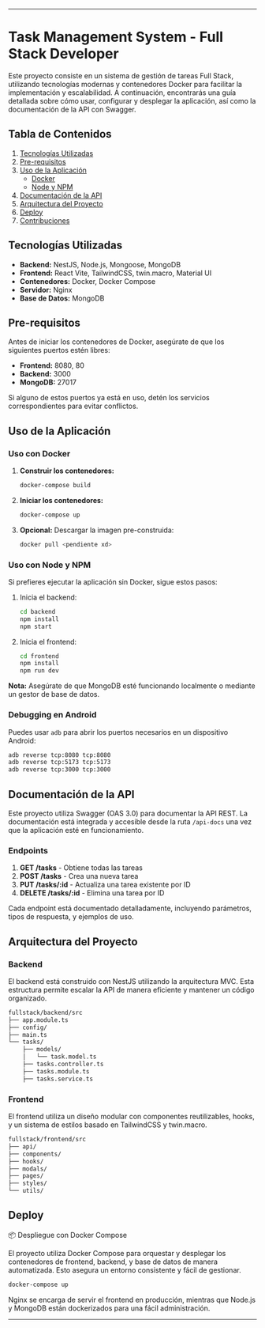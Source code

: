 
---

# Task Management System - Full Stack Developer

Este proyecto consiste en un sistema de gestión de tareas Full Stack, utilizando tecnologías modernas y contenedores Docker para facilitar la implementación y escalabilidad. A continuación, encontrarás una guía detallada sobre cómo usar, configurar y desplegar la aplicación, así como la documentación de la API con Swagger.

## Tabla de Contenidos

1. [Tecnologías Utilizadas](#tecnologías-utilizadas)
2. [Pre-requisitos](#pre-requisitos)
3. [Uso de la Aplicación](#uso-de-la-aplicación)
   - [Docker](#uso-con-docker)
   - [Node y NPM](#uso-con-node-y-npm)
4. [Documentación de la API](#documentación-de-la-api)
5. [Arquitectura del Proyecto](#arquitectura-del-proyecto)
6. [Deploy](#deploy)
7. [Contribuciones](#contribuciones)

## Tecnologías Utilizadas

- **Backend:** NestJS, Node.js, Mongoose, MongoDB
- **Frontend:** React Vite, TailwindCSS, twin.macro, Material UI
- **Contenedores:** Docker, Docker Compose
- **Servidor:** Nginx
- **Base de Datos:** MongoDB

## Pre-requisitos

Antes de iniciar los contenedores de Docker, asegúrate de que los siguientes puertos estén libres:

- **Frontend:** 8080, 80
- **Backend:** 3000
- **MongoDB:** 27017

Si alguno de estos puertos ya está en uso, detén los servicios correspondientes para evitar conflictos.

## Uso de la Aplicación

### Uso con Docker

1. **Construir los contenedores:**

    ```bash
    docker-compose build
    ```

2. **Iniciar los contenedores:**

    ```bash
    docker-compose up
    ```

3. **Opcional:** Descargar la imagen pre-construida:

    ```bash
    docker pull <pendiente xd>
    ```

### Uso con Node y NPM

Si prefieres ejecutar la aplicación sin Docker, sigue estos pasos:

1. Inicia el backend:

    ```bash
    cd backend
    npm install
    npm start
    ```

2. Inicia el frontend:

    ```bash
    cd frontend
    npm install
    npm run dev
    ```

**Nota:** Asegúrate de que MongoDB esté funcionando localmente o mediante un gestor de base de datos.

### Debugging en Android

Puedes usar `adb` para abrir los puertos necesarios en un dispositivo Android:

```bash
adb reverse tcp:8080 tcp:8080
adb reverse tcp:5173 tcp:5173
adb reverse tcp:3000 tcp:3000
```

## Documentación de la API

Este proyecto utiliza Swagger (OAS 3.0) para documentar la API REST. La documentación está integrada y accesible desde la ruta `/api-docs` una vez que la aplicación esté en funcionamiento.

### Endpoints

1. **GET /tasks** - Obtiene todas las tareas
2. **POST /tasks** - Crea una nueva tarea
3. **PUT /tasks/:id** - Actualiza una tarea existente por ID
4. **DELETE /tasks/:id** - Elimina una tarea por ID

Cada endpoint está documentado detalladamente, incluyendo parámetros, tipos de respuesta, y ejemplos de uso.


## Arquitectura del Proyecto

### Backend

El backend está construido con NestJS utilizando la arquitectura MVC. Esta estructura permite escalar la API de manera eficiente y mantener un código organizado.

```bash
fullstack/backend/src
├── app.module.ts
├── config/
├── main.ts
└── tasks/
    ├── models/
    │   └── task.model.ts
    ├── tasks.controller.ts
    ├── tasks.module.ts
    ├── tasks.service.ts
```

### Frontend

El frontend utiliza un diseño modular con componentes reutilizables, hooks, y un sistema de estilos basado en TailwindCSS y twin.macro.

```bash
fullstack/frontend/src
├── api/
├── components/
├── hooks/
├── modals/
├── pages/
├── styles/
└── utils/
```

## Deploy

📦 Despliegue con Docker Compose

El proyecto utiliza Docker Compose para orquestar y desplegar los contenedores de frontend, backend, y base de datos de manera automatizada. Esto asegura un entorno consistente y fácil de gestionar.

```bash
docker-compose up
```

Nginx se encarga de servir el frontend en producción, mientras que Node.js y MongoDB están dockerizados para una fácil administración.


---
